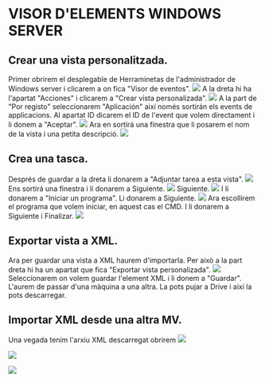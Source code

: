 #  VISOR D'ELEMENTS WINDOWS SERVER 

## Crear una vista personalitzada.
Primer obrirem el desplegable de Herraminetas de l'administrador de Windows server i clicarem a on fica "Visor de eventos".
![ ](1.png)
A la dreta hi ha l'apartat "Acciones" i clicarem a "Crear vista personalizada".
![ ](2.png)
A la part de "Por registo" seleccionarem "Aplicación" així només sortirán els events de applicacions. Al apartat ID dicarem el ID de l'event que volem directament i li donem a "Aceptar".
![ ](3.png)
Ara en sortirá una finestra que li posarem el nom de la vista i una petita descripció.
![ ](5.png)

## Crea una tasca.
Després de guardar a la dreta li donarem a "Adjuntar tarea a esta vista".
![ ](6.png)
Ens sortirá una finestra i li donarem a Siguiente.
![ ](7.png)
Siguiente.
![ ](8.png)
I li donarem a "Iniciar un programa". Li donarem a Siguiente.
![ ](10.png)
Ara escollirem el programa que volem iniciar, en aquest cas el CMD. I li donarem a Siguiente i Finalizar.
![ ](11.png)

## Exportar vista a XML.
Ara per guardar una vista a XML haurem d'importarla. Per això a la part dreta hi ha un apartat que fica "Exportar vista personalizada".
![ ](6.png)
Seleccionarem on volem guardar l'element XML i li donem a "Guardar". L'aurem de passar d'una màquina a una altra. La pots pujar a Drive i així la pots descarregar. 

## Importar XML desde una altra MV.
Una vegada tenim l'arxiu XML descarregat obrirem 
![ ](12.png)

![ ](13.png)

![ ](14.png)
